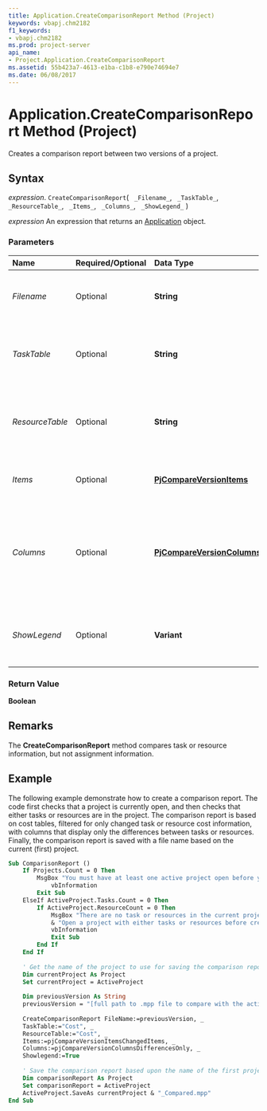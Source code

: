 ```yaml
---
title: Application.CreateComparisonReport Method (Project)
keywords: vbapj.chm2182
f1_keywords:
- vbapj.chm2182
ms.prod: project-server
api_name:
- Project.Application.CreateComparisonReport
ms.assetid: 55b423a7-4613-e1ba-c1b8-e790e74694e7
ms.date: 06/08/2017
---
```



# Application.CreateComparisonReport Method (Project)

Creates a comparison report between two versions of a project. 


## Syntax

 _expression_. `CreateComparisonReport`( ` _Filename_`, ` _TaskTable_`, ` _ResourceTable_`, ` _Items_`, ` _Columns_`, ` _ShowLegend_` )

 _expression_ An expression that returns an [Application](./Project.Application.md) object.


### Parameters



|**Name**|**Required/Optional**|**Data Type**|**Description**|
|:-----|:-----|:-----|:-----|
| _Filename_|Optional|**String**|Full path and name of the project file to compare.|
| _TaskTable_|Optional|**String**|Name of the table to use for comparison in a task view.|
| _ResourceTable_|Optional|**String**|Name of the table to use for comparison in a resource view.|
| _Items_|Optional|**[PjCompareVersionItems](Project.PjCompareVersionItems.md)**|Specifies the type of items to compare.|
| _Columns_|Optional|**[PjCompareVersionColumns](Project.PjCompareVersionColumns.md)**|Specifies whether to show only column data, only column differences, or both differences and data.|
| _ShowLegend_|Optional|**Variant**|If  **True**, shows the legend in the comparison report.|

### Return Value

 **Boolean**


## Remarks

The  **CreateComparisonReport** method compares task or resource information, but not assignment information.


## Example

The following example demonstrate how to create a comparison report. The code first checks that a project is currently open, and then checks that either tasks or resources are in the project. The comparison report is based on cost tables, filtered for only changed task or resource cost information, with columns that display only the differences between tasks or resources. Finally, the comparison report is saved with a file name based on the current (first) project.


```vb
Sub ComparisonReport () 
    If Projects.Count = 0 Then 
        MsgBox "You must have at least one active project open before you can compare projects.", _ 
            vbInformation 
        Exit Sub 
    ElseIf ActiveProject.Tasks.Count = 0 Then 
        If ActiveProject.ResourceCount = 0 Then 
            MsgBox "There are no task or resources in the current project. " & vbCrLf _ 
            & "Open a project with either tasks or resources before creating a comparison report.", _ 
            vbInformation 
            Exit Sub 
        End If 
    End If 
 
    ' Get the name of the project to use for saving the comparison report. 
    Dim currentProject As Project 
    Set currentProject = ActiveProject 
 
    Dim previousVersion As String 
    previousVersion = "[full path to .mpp file to compare with the active project.]" 
 
    CreateComparisonReport FileName:=previousVersion, _ 
    TaskTable:="Cost", _ 
    ResourceTable:="Cost", _ 
    Items:=pjCompareVersionItemsChangedItems, _ 
    Columns:=pjCompareVersionColumnsDifferencesOnly, _ 
    Showlegend:=True 
 
    ' Save the comparison report based upon the name of the first project. 
    Dim comparisonReport As Project 
    Set comparisonReport = ActiveProject 
    ActiveProject.SaveAs currentProject & "_Compared.mpp" 
End Sub
```


